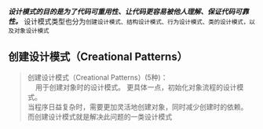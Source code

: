 ***设计模式的目的是为了代码可重用性、让代码更容易被他人理解、保证代码可靠性。***
设计模式类型也分为```创建设计模式、结构设计模式、行为设计模式、类的设计模式，以及对象设计模式```

## 创建设计模式（Creational Patterns）
>创建设计模式（Creational Patterns）(5种)：<br>
>&nbsp;&nbsp;&nbsp;&nbsp;用于创建对象时的设计模式。
更具体一点，初始化对象流程的设计模式。<br>
当程序日益复杂时，需要更加灵活地创建对象，同时减少创建时的依赖。<br>
而创建设计模式就是解决此问题的一类设计模式
